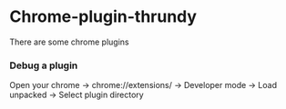 # Chrome-plugin-thrundy
There are some chrome plugins
### Debug a plugin
Open your chrome -> chrome://extensions/ -> Developer mode
-> Load unpacked -> Select plugin directory
